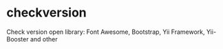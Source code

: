checkversion
============

Check version open library: Font Awesome, Bootstrap, Yii Framework, Yii-Booster and other
